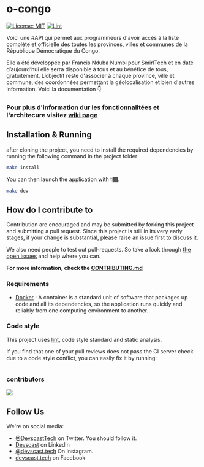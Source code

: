 # o-congo

[![License: MIT](https://img.shields.io/badge/License-CC_BY_4.0-lightgrey.svg)](https://creativecommons.org/licenses/by/4.0/) [![Lint](https://github.com/devscast/devscast.org/actions/workflows/lint.yaml/badge.svg)](https://github.com/devscast/devscast.org/actions/workflows/lint.yaml)

Voici une #API qui permet aux programmeurs d'avoir accès à la liste complète et officielle des toutes les provinces, villes et communes de la République Démocratique du Congo.

Elle a été développée par Francis Nduba Numbi pour SmirlTech et en daté d’aujourd’hui elle serra disponible à tous et au bénéfice de tous, gratuitement. L’objectif reste d'associer à chaque province, ville et commune, des coordonnées permettant la géolocalisation et bien d'autres information. Voici la documentation 👇

### Pour plus d'information dur les fonctionnalitées et l'architecure visitez [wiki page](https://github.com/devscast/devscast.org/wiki)

## Installation & Running

after cloning the project, you need to install the required dependencies by running the following command in the project folder

```bash
make install
```
You can then launch the application with 👇🏾.
```bash
make dev
```

## How do I contribute to

Contribution are encouraged and may be submitted by forking this project and submitting a pull request. Since this project is still in its very early stages, if your change is substantial, please raise an issue first to discuss it.

We also need people to test out pull-requests. So take a look through  [the open issues](https://github.com/devscast/devscast.org/issues)  and help where you can.

**For more information, check the [CONTRIBUTING.md](https://github.com/devscast/devscast.org/blob/master/CONTRIBUTING.md "CONTRIBUTING.md")**

### Requirements

- [Docker](https://www.docker.com/) : A container is a standard unit of software that packages up code and all its dependencies, so the application runs quickly and reliably from one computing environment to another.

### Code style
This project uses [lint](), code style standard and static analysis.

If you find that one of your pull reviews does not pass the CI server check due to a code style conflict, you can easily fix it by running:

```

```

### contributors

<a href="https://github.com/devscast/devscast.org/graphs/contributors">
  <img src="https://contrib.rocks/image?repo=devscast/devscast.org"/>
</a>

## Follow Us

We're on social media:

- [@DevscastTech](https://twitter.com/devscasttech) on Twitter. You should follow it.
- [Devscast](https://www.linkedin.com/company/devscast/) on LinkedIn
- [@devscast.tech](https://www.instagram.com/devscast.tech/) On Instagram.
- [devscast.tech](https://web.facebook.com/devscast.tech/) on Facebook
